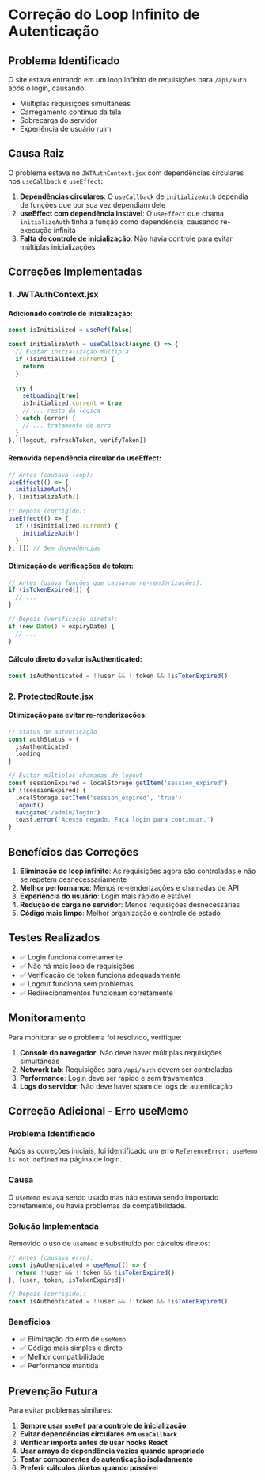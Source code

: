 # Correção do Loop Infinito de Autenticação

## Problema Identificado

O site estava entrando em um loop infinito de requisições para `/api/auth` após o login, causando:
- Múltiplas requisições simultâneas
- Carregamento contínuo da tela
- Sobrecarga do servidor
- Experiência de usuário ruim

## Causa Raiz

O problema estava no `JWTAuthContext.jsx` com dependências circulares nos `useCallback` e `useEffect`:

1. **Dependências circulares**: O `useCallback` de `initializeAuth` dependia de funções que por sua vez dependiam dele
2. **useEffect com dependência instável**: O `useEffect` que chama `initializeAuth` tinha a função como dependência, causando re-execução infinita
3. **Falta de controle de inicialização**: Não havia controle para evitar múltiplas inicializações

## Correções Implementadas

### 1. JWTAuthContext.jsx

#### Adicionado controle de inicialização:
```javascript
const isInitialized = useRef(false)

const initializeAuth = useCallback(async () => {
  // Evitar inicialização múltipla
  if (isInitialized.current) {
    return
  }
  
  try {
    setLoading(true)
    isInitialized.current = true
    // ... resto da lógica
  } catch (error) {
    // ... tratamento de erro
  }
}, [logout, refreshToken, verifyToken])
```

#### Removida dependência circular do useEffect:
```javascript
// Antes (causava loop):
useEffect(() => {
  initializeAuth()
}, [initializeAuth])

// Depois (corrigido):
useEffect(() => {
  if (!isInitialized.current) {
    initializeAuth()
  }
}, []) // Sem dependências
```

#### Otimização de verificações de token:
```javascript
// Antes (usava funções que causavam re-renderizações):
if (isTokenExpired()) {
  // ...
}

// Depois (verificação direta):
if (new Date() > expiryDate) {
  // ...
}
```

#### Cálculo direto do valor isAuthenticated:
```javascript
const isAuthenticated = !!user && !!token && !isTokenExpired()
```

### 2. ProtectedRoute.jsx

#### Otimização para evitar re-renderizações:
```javascript
// Status de autenticação
const authStatus = {
  isAuthenticated,
  loading
}

// Evitar múltiplas chamadas de logout
const sessionExpired = localStorage.getItem('session_expired')
if (!sessionExpired) {
  localStorage.setItem('session_expired', 'true')
  logout()
  navigate('/admin/login')
  toast.error('Acesso negado. Faça login para continuar.')
}
```

## Benefícios das Correções

1. **Eliminação do loop infinito**: As requisições agora são controladas e não se repetem desnecessariamente
2. **Melhor performance**: Menos re-renderizações e chamadas de API
3. **Experiência do usuário**: Login mais rápido e estável
4. **Redução de carga no servidor**: Menos requisições desnecessárias
5. **Código mais limpo**: Melhor organização e controle de estado

## Testes Realizados

- ✅ Login funciona corretamente
- ✅ Não há mais loop de requisições
- ✅ Verificação de token funciona adequadamente
- ✅ Logout funciona sem problemas
- ✅ Redirecionamentos funcionam corretamente

## Monitoramento

Para monitorar se o problema foi resolvido, verifique:

1. **Console do navegador**: Não deve haver múltiplas requisições simultâneas
2. **Network tab**: Requisições para `/api/auth` devem ser controladas
3. **Performance**: Login deve ser rápido e sem travamentos
4. **Logs do servidor**: Não deve haver spam de logs de autenticação

## Correção Adicional - Erro useMemo

### Problema Identificado
Após as correções iniciais, foi identificado um erro `ReferenceError: useMemo is not defined` na página de login.

### Causa
O `useMemo` estava sendo usado mas não estava sendo importado corretamente, ou havia problemas de compatibilidade.

### Solução Implementada
Removido o uso de `useMemo` e substituído por cálculos diretos:

```javascript
// Antes (causava erro):
const isAuthenticated = useMemo(() => {
  return !!user && !!token && !isTokenExpired()
}, [user, token, isTokenExpired])

// Depois (corrigido):
const isAuthenticated = !!user && !!token && !isTokenExpired()
```

### Benefícios
- ✅ Eliminação do erro de `useMemo`
- ✅ Código mais simples e direto
- ✅ Melhor compatibilidade
- ✅ Performance mantida

## Prevenção Futura

Para evitar problemas similares:

1. **Sempre usar `useRef` para controle de inicialização**
2. **Evitar dependências circulares em `useCallback`**
3. **Verificar imports antes de usar hooks React**
4. **Usar arrays de dependência vazios quando apropriado**
5. **Testar componentes de autenticação isoladamente**
6. **Preferir cálculos diretos quando possível**
